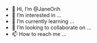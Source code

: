 - 👋 Hi, I’m @JaneOrih
- 👀 I’m interested in ...
- 🌱 I’m currently learning ...
- 💞️ I’m looking to collaborate on ...
- 📫 How to reach me ...

<!---
JaneOrih/JaneOrih is a ✨ special ✨ repository because its `README.md` (this file) appears on your GitHub profile.
You can click the Preview link to take a look at your changes.
--->
